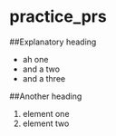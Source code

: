 # practice_prs

##Explanatory heading
* ah one
* and a two
* and a three

##Another heading
1. element one
1. element two
